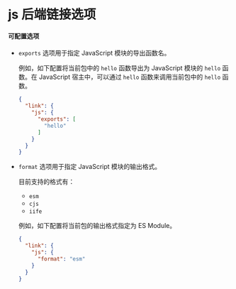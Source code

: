 # js 后端链接选项

#### 可配置选项

- `exports` 选项用于指定 JavaScript 模块的导出函数名。

  例如，如下配置将当前包中的 `hello` 函数导出为 JavaScript 模块的 `hello` 函数。在 JavaScript 宿主中，可以通过 `hello` 函数来调用当前包中的 `hello` 函数。

  ```json
  {
    "link": {
      "js": {
        "exports": [
          "hello"
        ]
      }
    }
  }
  ```

- `format` 选项用于指定 JavaScript 模块的输出格式。

  目前支持的格式有：
  - `esm`
  - `cjs`
  - `iife`

  例如，如下配置将当前包的输出格式指定为 ES Module。

  ```json
  {
    "link": {
      "js": {
        "format": "esm"
      }
    }
  }
  ```

  
